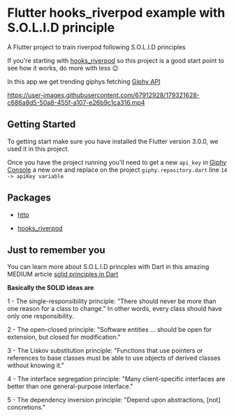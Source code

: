 # Flutter hooks_riverpod example with S.O.L.I.D principle

A Flutter project to train riverpod following S.O.L.I.D principles

If you're starting with [hooks_riverpod](https://pub.dev/packages/hooks_riverpod) so this project is a good start point to see how it works, do more with less 😉

In this app we get trending giphys fetching [Giphy API](https://giphy.com)



https://user-images.githubusercontent.com/67912928/179321628-c686a8d5-50a8-455f-a107-e26b9c1ca316.mp4



## Getting Started

To getting start make sure you have installed the Flutter version 3.0.0, we used it in this project.

Once you have the project running you'll need to get a new `api_key` in [Giphy Console](https://developers.giphy.com) a new one and replace on the project `giphy.repository.dart` line `14 -> apiKey variable`


## Packages 

- [http](https://pub.dev/packages/http)

- [hooks_riverpod](https://pub.dev/packages/hooks_riverpod)

## Just to remember you

You can learn more about S.O.L.I.D princples with Dart in this amazing MEDIUM article [solid principles in Dart](https://medium.flutterdevs.com/s-o-l-i-d-principles-in-dart-e6c0c8d1f8f1) 

**Basically the SOLID ideas are**

1 - The single-responsibility principle: "There should never be more than one reason for a class to change." In other words, every class should have only one responsibility.

2 - The open–closed principle: "Software entities ... should be open for extension, but closed for modification."

3 - The Liskov substitution principle: "Functions that use pointers or references to base classes must be able to use objects of derived classes without knowing it."

4 - The interface segregation principle: "Many client-specific interfaces are better than one general-purpose interface."

5 - The dependency inversion principle: "Depend upon abstractions, [not] concretions."

